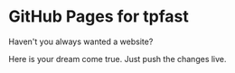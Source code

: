 # GitHub Pages for tpfast

Haven't you always wanted a website?

Here is your dream come true. Just push the changes live.
